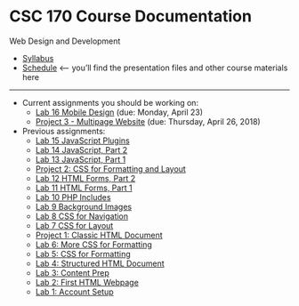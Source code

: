 # CSC 170 Course Documentation
Web Design and Development

- [Syllabus](syllabus.md)
- [Schedule](schedule.md) <– you’ll find the presentation files and other course materials here


<hr>

- Current assignments you should be working on:
  - [Lab 16 Mobile Design](lab16-mobile-design/instructions.md) (due: Monday, April 23)
  - [Project 3 - Multipage Website](project03-multipage-website/instructions.md) (due: Thursday, April 26, 2018)
- Previous assignments:
  - [Lab 15 JavaScript Plugins](lab15-javaScript-plugins/instructions.md)
  - [Lab 14 JavaScript, Part 2](lab14-javascript-2/instructions.md)
  - [Lab 13 JavaScript, Part 1](lab13-javascript-1/instructions.md)
  - [Project 2: CSS for Formatting and Layout](project02-css-for-formatting-and-layout/instructions.md)
  - [Lab 12 HTML Forms, Part 2](lab12-html-forms-2/instructions.md) 
  - [Lab 11 HTML Forms, Part 1](lab11-html-forms-1/instructions.md)
  - [Lab 10 PHP Includes](lab10-php-includes/instructions.md) 
  - [Lab 9 Background Images](lab09-background-images/instructions.md)
  - [Lab 8 CSS for Navigation](lab08-css-for-navigation/instructions.md)
  - [Lab 7 CSS for Layout](lab07-css-for-layout/instructions.md)
  - [Project 1: Classic HTML Document](project01-classic-html-document/instructions.md)
  - [Lab 6: More CSS for Formatting](lab06-css-for-formatting-2/instructions.md)
  - [Lab 5: CSS for Formatting](lab05-css-for-formatting-1/instructions.md)
  - [Lab 4: Structured HTML Document](lab04-structured-html-document/instructions.md)
  - [Lab 3: Content Prep](lab03-content-prep/instructions.md)
  - [Lab 2: First HTML Webpage](lab02-first-html-webpage/instructions.md)
  - [Lab 1: Account Setup](lab01-account-setup/instructions.md)


